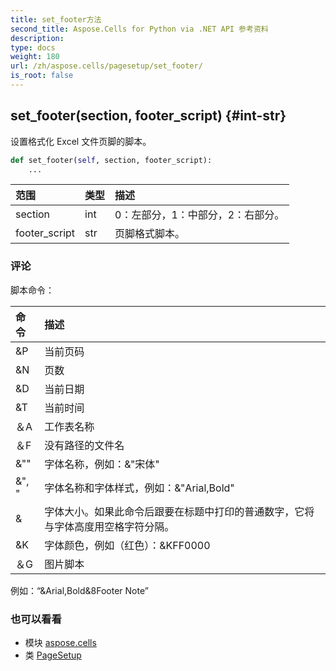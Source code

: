 ```yaml
---
title: set_footer方法
second_title: Aspose.Cells for Python via .NET API 参考资料
description:
type: docs
weight: 180
url: /zh/aspose.cells/pagesetup/set_footer/
is_root: false
---
```

##  set_footer(section, footer_script) {#int-str}
设置格式化 Excel 文件页脚的脚本。



```python
def set_footer(self, section, footer_script):
    ...
```


|范围|类型|描述|
| :- | :- | :- |
| section | int | 0：左部分，1：中部分，2：右部分。|
| footer_script | str |页脚格式脚本。|
### 评论

脚本命令：

|命令|描述|
| :- | :- |
|&P|当前页码|
|&N|页数|
|&D|当前日期|
|&T|当前时间|
| ＆A|工作表名称|
| ＆F|没有路径的文件名|
| &"<FontName>"|字体名称，例如：&"宋体"|
| &"<FontName>, <FontStyle>"|字体名称和字体样式，例如：&"Arial,Bold"|
| &<FontSize>|字体大小。如果此命令后跟要在标题中打印的普通数字，它将与字体高度用空格字符分隔。|
| &K<RRGGBB>|字体颜色，例如（红色）：&KFF0000|
| ＆G|图片脚本|

例如：“&Arial,Bold&8Footer Note”


### 也可以看看
* 模块 [aspose.cells](../../)
* 类 [PageSetup](/cells/python-net/zh/aspose.cells/pagesetup)
